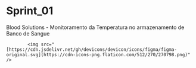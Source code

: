 # Sprint_01

Blood Solutions - Monitoramento da Temperatura no armazenamento de Banco de Sangue


            <img src="[https://cdn.jsdelivr.net/gh/devicons/devicon/icons/figma/figma-original.svg](https://cdn-icons-png.flaticon.com/512/270/270798.png)" />
          
